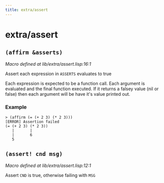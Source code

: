 ```yaml
---
title: extra/assert
---
```

# extra/assert
## `(affirm &asserts)`
*Macro defined at lib/extra/assert.lisp:16:1*

Assert each expression in `ASSERTS` evaluates to true

Each expression is expected to be a function call. Each argument is
evaluated and the final function executed. If it returns a falsey
value (nil or false) then each argument will be have it's value
printed out.

### Example
```
> (affirm (= (+ 2 3) (* 2 3)))
[ERROR] Assertion failed
(= (+ 2 3) (* 2 3))
   |       |
   |       6
   5
```

## `(assert! cnd msg)`
*Macro defined at lib/extra/assert.lisp:12:1*

Assert `CND` is true, otherwise failing with `MSG`

